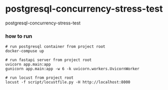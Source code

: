 # postgresql-concurrency-stress-test
postgresql-concurrency-stress-test


### how to run 
```
# run postgresql container from project root
docker-compuse up

# run fastapi server from project root
uvicorn app.main:app
gunicorn app.main:app -w 6 -k uvicorn.workers.UvicornWorker

# run locust from project root
locust -f script/locustfile.py -H http://localhost:8000
```

